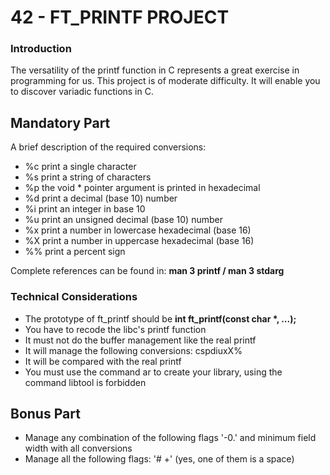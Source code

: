 # 42 - FT_PRINTF PROJECT 

### Introduction
The versatility of the printf function in C represents a great exercise in programming for us. This project is of moderate difficulty. It will enable you to discover variadic functions in C.

## Mandatory Part
A brief description of the required conversions:
* %c print a single character
* %s print a string of characters
* %p the void * pointer argument is printed in hexadecimal
* %d print a decimal (base 10) number
* %i print an integer in base 10
* %u print an unsigned decimal (base 10) number
* %x print a number in lowercase hexadecimal (base 16)
* %X print a number in uppercase hexadecimal (base 16)
* %% print a percent sign

Complete references can be found in: **man 3 printf / man 3 stdarg**

### Technical Considerations
* The prototype of ft_printf should be **int ft_printf(const char \*, ...);**
* You have to recode the libc's printf function
* It must not do the buffer management like the real printf
* It will manage the following conversions: cspdiuxX\%
* It will be compared with the real printf
* You must use the command ar to create your library, using the command libtool is forbidden

## Bonus Part
* Manage any combination of the following flags '-0.' and minimum field width with all conversions
* Manage all the following flags: '# +' (yes, one of them is a space)
